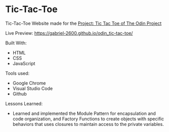 # Tic-Tac-Toe

Tic-Tac-Toe Website made for the [Project: Tic Tac Toe of The Odin Project](https://www.theodinproject.com/lessons/node-path-javascript-tic-tac-toe)

Live Preview: https://gabriel-2600.github.io/odin_tic-tac-toe/

Built With:

- HTML
- CSS
- JavaScript

Tools used:

- Google Chrome
- Visual Studio Code
- Github

Lessons Learned:

- Learned and implemented the Module Pattern for encapsulation and code organization, and Factory Functions to create objects with specific behaviors that uses closures to maintain access to the private variables.
